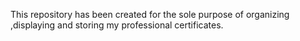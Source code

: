 This repository has been created for the sole purpose of organizing ,displaying and storing my professional certificates.
